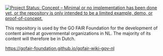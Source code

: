 <!-- badges: start -->

[![Project Status: Concept – Minimal or no implementation has been done yet, or the repository is only intended to be a limited example, demo, or proof-of-concept.](https://www.repostatus.org/badges/latest/concept.svg)](https://www.repostatus.org/#concept)

<!-- badges: end -->

This repository is used by the GO FAIR Foundation for the development of content aimed at governmental organizations in NL. The majority of its content will therefore be in Dutch.

<https://gofair-foundation.github.io/gofair-wiki-gov-nl>
